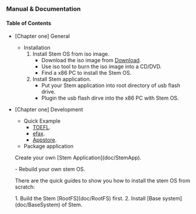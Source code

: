 
### Manual & Documentation


#### Table of Contents


* [Chapter one] General
	- Installation
		1. Install Stem OS from iso image.
			- Download the iso image from [Download](http://192.168.2.130:5002/Download).
			- Use iso tool to burn the iso image into a CD/DVD.
			- Find a x86 PC to install the Stem OS.
		2. Install Stem application.
			- Put your Stem application into root directory of usb flash drive.
			- Plugin the usb flash dirve into the x86 PC with Stem OS.
		
* [Chapter one] Development
	- Quick Example
		- [TOEFL](doc/TOEFL).
		- [efax](doc/efax).
		- [Appstore](doc/Appstore).
	- Package application
	<p>Create your own [Stem Application](doc/StemApp). </p>
	- Rebuild your own stem OS.
	<p>There are the quick guides to show you how to install the stem OS from scratch: </p>
		1. Build the Stem [RootFS](doc/RootFS) first.
		2. Install [Base system](doc/BaseSystem) of Stem.
